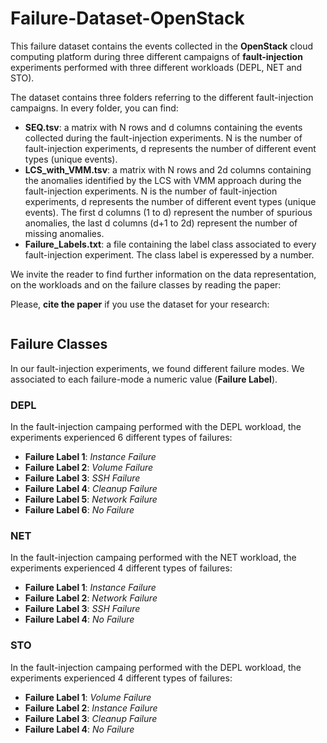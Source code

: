 # Failure-Dataset-OpenStack

This failure dataset contains the events collected in the **OpenStack** cloud computing platform during three different campaigns of **fault-injection** experiments performed with three different workloads (DEPL, NET and STO).

The dataset contains three folders referring to the different fault-injection campaigns.
In every folder, you can find:
* **SEQ.tsv**: a matrix with N rows and d columns containing the events collected during the fault-injection experiments. N is the number of fault-injection experiments, d represents the number of different event types (unique events).
* **LCS_with_VMM.tsv**: a matrix with N rows and 2d columns containing the anomalies identified by the LCS with VMM approach during the fault-injection experiments. N is the number of fault-injection experiments, d represents the number of different event types (unique events). The first d columns (1 to d) represent the number of spurious anomalies, the last d columns (d+1 to 2d) represent the number of missing anomalies.
* **Failure_Labels.txt**: a file containing the label class associated to every fault-injection experiment. The class label is experessed by a number. 

We invite the reader to find further information on the data representation, on the workloads and on the failure classes by reading the paper:  




Please, **cite the paper** if you use the dataset for your research:

```
```


## Failure Classes
In our fault-injection experiments, we found different failure modes. We associated to each failure-mode a numeric value (**Failure Label**).

### DEPL
In the fault-injection campaing performed with the DEPL workload, the experiments experienced 6 different types of failures:

* **Failure Label 1**: *Instance Failure*
* **Failure Label 2**: *Volume Failure* 
* **Failure Label 3**: *SSH Failure* 
* **Failure Label 4**: *Cleanup Failure*
* **Failure Label 5**: *Network Failure* 
* **Failure Label 6**: *No Failure* 

### NET
In the fault-injection campaing performed with the NET workload, the experiments experienced 4 different types of failures:

* **Failure Label 1**: *Instance Failure*
* **Failure Label 2**: *Network Failure* 
* **Failure Label 3**: *SSH Failure* 
* **Failure Label 4**: *No Failure* 


### STO
In the fault-injection campaing performed with the DEPL workload, the experiments experienced 4 different types of failures:

* **Failure Label 1**: *Volume Failure* 
* **Failure Label 2**: *Instance Failure*
* **Failure Label 3**: *Cleanup Failure* 
* **Failure Label 4**: *No Failure* 
